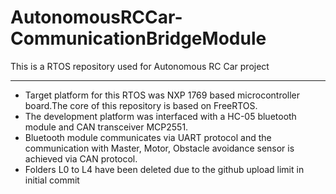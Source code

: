 # AutonomousRCCar-CommunicationBridgeModule
This is a RTOS repository used for Autonomous RC Car project
************************************************************

* Target platform for this RTOS was NXP 1769 based microcontroller board.The core of this repository is based on FreeRTOS.
* The development platform was interfaced with a HC-05 bluetooth module and CAN transceiver MCP2551. 
* Bluetooth module communicates via UART protocol and the communication with Master, Motor, Obstacle avoidance sensor is achieved via CAN protocol.
* Folders L0 to L4 have been deleted due to the github upload limit in initial commit
